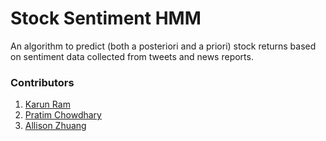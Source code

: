 # Stock Sentiment HMM
An algorithm to predict (both a posteriori and a priori) stock returns based on sentiment data collected from tweets and news reports.
### Contributors
1. [Karun Ram](https://github.com/KamiV2)
2. [Pratim Chowdhary](https://github.com/cpratim)
3. [Allison Zhuang](https://github.com/allisonzhuang)
